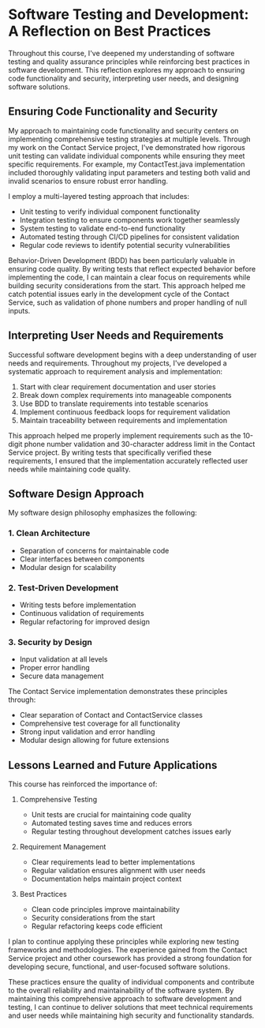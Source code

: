 # Software Testing and Development: A Reflection on Best Practices

Throughout this course, I've deepened my understanding of software testing and quality assurance principles while reinforcing best practices in software development. This reflection explores my approach to ensuring code functionality and security, interpreting user needs, and designing software solutions.

## Ensuring Code Functionality and Security

My approach to maintaining code functionality and security centers on implementing comprehensive testing strategies at multiple levels. Through my work on the Contact Service project, I've demonstrated how rigorous unit testing can validate individual components while ensuring they meet specific requirements. For example, my ContactTest.java implementation included thoroughly validating input parameters and testing both valid and invalid scenarios to ensure robust error handling.

I employ a multi-layered testing approach that includes:

- Unit testing to verify individual component functionality
- Integration testing to ensure components work together seamlessly
- System testing to validate end-to-end functionality
- Automated testing through CI/CD pipelines for consistent validation
- Regular code reviews to identify potential security vulnerabilities

Behavior-Driven Development (BDD) has been particularly valuable in ensuring code quality. By writing tests that reflect expected behavior before implementing the code, I can maintain a clear focus on requirements while building security considerations from the start. This approach helped me catch potential issues early in the development cycle of the Contact Service, such as validation of phone numbers and proper handling of null inputs.

## Interpreting User Needs and Requirements

Successful software development begins with a deep understanding of user needs and requirements. Throughout my projects, I've developed a systematic approach to requirement analysis and implementation:

1. Start with clear requirement documentation and user stories
2. Break down complex requirements into manageable components
3. Use BDD to translate requirements into testable scenarios
4. Implement continuous feedback loops for requirement validation
5. Maintain traceability between requirements and implementation

This approach helped me properly implement requirements such as the 10-digit phone number validation and 30-character address limit in the Contact Service project. By writing tests that specifically verified these requirements, I ensured that the implementation accurately reflected user needs while maintaining code quality.

## Software Design Approach

My software design philosophy emphasizes the following:

### 1. Clean Architecture
- Separation of concerns for maintainable code
- Clear interfaces between components
- Modular design for scalability

### 2. Test-Driven Development
- Writing tests before implementation
- Continuous validation of requirements
- Regular refactoring for improved design

### 3. Security by Design
- Input validation at all levels
- Proper error handling
- Secure data management

The Contact Service implementation demonstrates these principles through:

- Clear separation of Contact and ContactService classes
- Comprehensive test coverage for all functionality
- Strong input validation and error handling
- Modular design allowing for future extensions

## Lessons Learned and Future Applications

This course has reinforced the importance of:

1. Comprehensive Testing
   - Unit tests are crucial for maintaining code quality
   - Automated testing saves time and reduces errors
   - Regular testing throughout development catches issues early

2. Requirement Management
   - Clear requirements lead to better implementations
   - Regular validation ensures alignment with user needs
   - Documentation helps maintain project context

3. Best Practices
   - Clean code principles improve maintainability
   - Security considerations from the start
   - Regular refactoring keeps code efficient

I plan to continue applying these principles while exploring new testing frameworks and methodologies. The experience gained from the Contact Service project and other coursework has provided a strong foundation for developing secure, functional, and user-focused software solutions.

These practices ensure the quality of individual components and contribute to the overall reliability and maintainability of the software system. By maintaining this comprehensive approach to software development and testing, I can continue to deliver solutions that meet technical requirements and user needs while maintaining high security and functionality standards.
